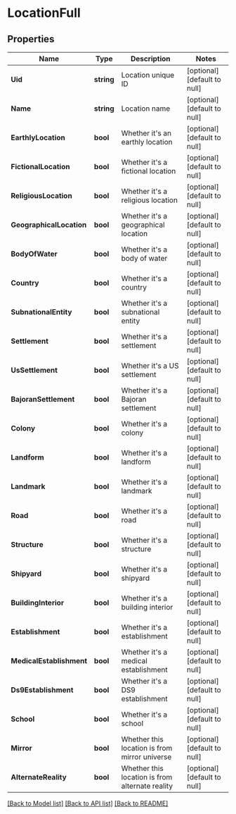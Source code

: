 # LocationFull

## Properties
Name | Type | Description | Notes
------------ | ------------- | ------------- | -------------
**Uid** | **string** | Location unique ID | [optional] [default to null]
**Name** | **string** | Location name | [optional] [default to null]
**EarthlyLocation** | **bool** | Whether it&#39;s an earthly location | [optional] [default to null]
**FictionalLocation** | **bool** | Whether it&#39;s a fictional location | [optional] [default to null]
**ReligiousLocation** | **bool** | Whether it&#39;s a religious location | [optional] [default to null]
**GeographicalLocation** | **bool** | Whether it&#39;s a geographical location | [optional] [default to null]
**BodyOfWater** | **bool** | Whether it&#39;s a body of water | [optional] [default to null]
**Country** | **bool** | Whether it&#39;s a country | [optional] [default to null]
**SubnationalEntity** | **bool** | Whether it&#39;s a subnational entity | [optional] [default to null]
**Settlement** | **bool** | Whether it&#39;s a settlement | [optional] [default to null]
**UsSettlement** | **bool** | Whether it&#39;s a US settlement | [optional] [default to null]
**BajoranSettlement** | **bool** | Whether it&#39;s a Bajoran settlement | [optional] [default to null]
**Colony** | **bool** | Whether it&#39;s a colony | [optional] [default to null]
**Landform** | **bool** | Whether it&#39;s a landform | [optional] [default to null]
**Landmark** | **bool** | Whether it&#39;s a landmark | [optional] [default to null]
**Road** | **bool** | Whether it&#39;s a road | [optional] [default to null]
**Structure** | **bool** | Whether it&#39;s a structure | [optional] [default to null]
**Shipyard** | **bool** | Whether it&#39;s a shipyard | [optional] [default to null]
**BuildingInterior** | **bool** | Whether it&#39;s a building interior | [optional] [default to null]
**Establishment** | **bool** | Whether it&#39;s a establishment | [optional] [default to null]
**MedicalEstablishment** | **bool** | Whether it&#39;s a medical establishment | [optional] [default to null]
**Ds9Establishment** | **bool** | Whether it&#39;s a DS9 establishment | [optional] [default to null]
**School** | **bool** | Whether it&#39;s a school | [optional] [default to null]
**Mirror** | **bool** | Whether this location is from mirror universe | [optional] [default to null]
**AlternateReality** | **bool** | Whether this location is from alternate reality | [optional] [default to null]

[[Back to Model list]](../README.md#documentation-for-models) [[Back to API list]](../README.md#documentation-for-api-endpoints) [[Back to README]](../README.md)


